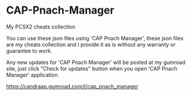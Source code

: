 # CAP-Pnach-Manager
My PCSX2 cheats collection

You can use these json files using 'CAP Pnach Manager', these json files are my cheats collection and I provide it as is without any warranty or guarantee to work.

Any new updates for 'CAP Pnach Manager' will be posted at my gumroad site, just click "Check for updates" button when you open 'CAP Pnach Manager' application.

https://candraap.gumroad.com/l/cap_pnach_manager
